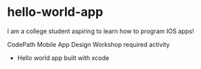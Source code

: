 # hello-world-app
I am a college student aspiring to learn how to program IOS apps! 

CodePath Mobile App Design Workshop required activity

- Hello world app built with xcode 

